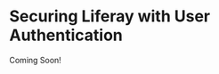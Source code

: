 # Securing Liferay with User Authentication

Coming Soon!

<!--
[$LIFERAY_LEARN_YOUTUBE_URL$]=https://www.youtube.com/embed/KvHuabxA8yc

---

## Next Up

* [Exercise 2b: Create User Groups](./exercises-create-user-groups.md)
-->